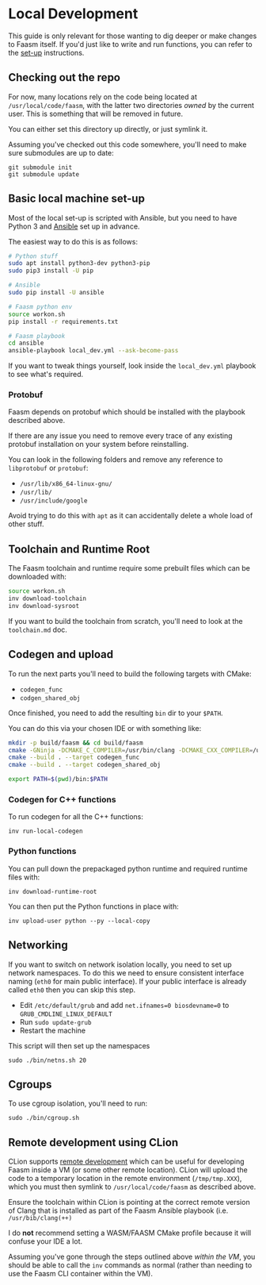 # Local Development

This guide is only relevant for those wanting to dig deeper or make changes to Faasm itself. 
If you'd just like to write and run functions, you can refer to the [set-up](setup.md) instructions. 

## Checking out the repo

For now, many locations rely on the code being located at `/usr/local/code/faasm`, with the latter 
two directories _owned_ by the current user. This is something that will be removed in future. 

You can either set this directory up directly, or just symlink it.

Assuming you've checked out this code somewhere, you'll need to make sure submodules are up to date:

```
git submodule init
git submodule update
```

## Basic local machine set-up

Most of the local set-up is scripted with Ansible, but you need to have Python 3 and 
[Ansible](https://www.ansible.com/) set up in advance.

The easiest way to do this is as follows:

```bash
# Python stuff
sudo apt install python3-dev python3-pip
sudo pip3 install -U pip

# Ansible
sudo pip install -U ansible

# Faasm python env 
source workon.sh
pip install -r requirements.txt

# Faasm playbook
cd ansible
ansible-playbook local_dev.yml --ask-become-pass
```

If you want to tweak things yourself, look inside the `local_dev.yml` playbook to see what's required.

### Protobuf

Faasm depends on protobuf which should be installed with the playbook described above.

If there are any issue you need to remove every trace of any existing protobuf installation on your system before 
reinstalling.

You can look in the following folders and remove any reference to `libprotobuf` or `protobuf`:

- `/usr/lib/x86_64-linux-gnu/`
- `/usr/lib/`
- `/usr/include/google`

Avoid trying to do this with `apt` as it can accidentally delete a whole load of other stuff.

## Toolchain and Runtime Root

The Faasm toolchain and runtime require some prebuilt files which can be downloaded with:

```bash
source workon.sh
inv download-toolchain
inv download-sysroot
```

If you want to build the toolchain from scratch, you'll need to look at the `toolchain.md` doc.

## Codegen and upload

To run the next parts you'll need to build the following targets with CMake:

- `codegen_func`
- `codgen_shared_obj`

Once finished, you need to add the resulting `bin` dir to your `$PATH`.

You can do this via your chosen IDE or with something like:

```bash
mkdir -p build/faasm && cd build/faasm
cmake -GNinja -DCMAKE_C_COMPILER=/usr/bin/clang -DCMAKE_CXX_COMPILER=/usr/bin/clang++ ../..
cmake --build . --target codegen_func
cmake --build . --target codegen_shared_obj

export PATH=$(pwd)/bin:$PATH
```

### Codegen for C++ functions

To run codegen for all the C++ functions:

```
inv run-local-codegen
```

### Python functions

You can pull down the prepackaged python runtime and required runtime files with:

```
inv download-runtime-root
```

You can then put the Python functions in place with:

```
inv upload-user python --py --local-copy
```

## Networking

If you want to switch on network isolation locally, you need to set up network namespaces. To do this we need to
ensure consistent interface naming (`eth0` for main public interface). If your public interface is already called
`eth0` then you can skip this step.

- Edit `/etc/default/grub` and add `net.ifnames=0 biosdevname=0` to `GRUB_CMDLINE_LINUX_DEFAULT`
- Run `sudo update-grub`
- Restart the machine

This script will then set up the namespaces

```
sudo ./bin/netns.sh 20
```

## Cgroups

To use cgroup isolation, you'll need to run:

```
sudo ./bin/cgroup.sh
```

## Remote development using CLion

CLion supports [remote development](https://www.jetbrains.com/help/clion/remote-development.html) which 
can be useful for developing Faasm inside a VM (or some other remote location). CLion will upload the 
code to a temporary location in the remote environment (`/tmp/tmp.XXX`), which you must then symlink 
to `/usr/local/code/faasm` as described above. 

Ensure the toolchain within CLion is pointing at the correct remote version of Clang that is installed 
as part of the Faasm Ansible playbook (i.e. `/usr/bib/clang(++)`

I do **not** recommend setting a WASM/FAASM CMake profile because it will confuse your IDE a lot. 

Assuming you've gone through the steps outlined above _within the VM_, you should be able to call the 
`inv` commands as normal (rather than needing to use the Faasm CLI container within the VM).
